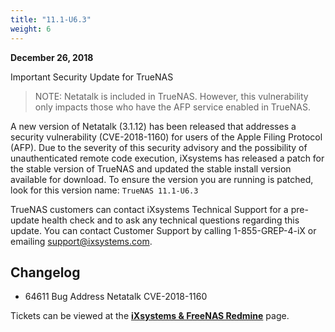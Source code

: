 ```yaml
---
title: "11.1-U6.3"
weight: 6
---
```


**December 26, 2018**

Important Security Update for TrueNAS

> NOTE: Netatalk is included in TrueNAS. However, this vulnerability only impacts those who have the AFP service enabled in TrueNAS.

A new version of Netatalk (3.1.12) has been released that addresses a security vulnerability (CVE-2018-1160) for users of the Apple Filing Protocol (AFP). Due to the severity of this security advisory and the possibility of unauthenticated remote code execution, iXsystems has released a patch for the stable version of TrueNAS and updated the stable install version available for download. To ensure the version you are running is patched, look for this version name: `TrueNAS 11.1-U6.3`

TrueNAS customers can contact iXsystems Technical Support for a pre-update health check and to ask any technical questions regarding this update. You can contact Customer Support by calling 1-855-GREP-4-iX or emailing support@ixsystems.com.

## Changelog

 + 64611	Bug	Address Netatalk CVE-2018-1160

Tickets can be viewed at the [**iXsystems & FreeNAS Redmine**](https://redmine.ixsystems.com/issues/) page.
